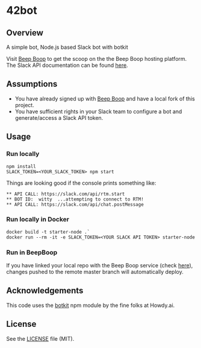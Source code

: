 # 42bot

## Overview
A simple bot, Node.js based Slack bot with botkit

Visit [Beep Boop](https://beepboophq.com/docs/article/overview) to get the scoop on the the Beep Boop hosting platform. The Slack API documentation can be found [here](https://api.slack.com/).

## Assumptions
* You have already signed up with [Beep Boop](https://beepboophq.com) and have a local fork of this project.
* You have sufficient rights in your Slack team to configure a bot and generate/access a Slack API token.

## Usage

### Run locally
	npm install
	SLACK_TOKEN=<YOUR_SLACK_TOKEN> npm start

Things are looking good if the console prints something like:

    ** API CALL: https://slack.com/api/rtm.start
    ** BOT ID:  witty  ...attempting to connect to RTM!
    ** API CALL: https://slack.com/api/chat.postMessage

### Run locally in Docker
	docker build -t starter-node .`
	docker run --rm -it -e SLACK_TOKEN=<YOUR SLACK API TOKEN> starter-node

### Run in BeepBoop
If you have linked your local repo with the Beep Boop service (check [here](https://beepboophq.com/0_o/my-projects)), changes pushed to the remote master branch will automatically deploy.

## Acknowledgements

This code uses the [botkit](https://github.com/howdyai/botkit) npm module by the fine folks at Howdy.ai.

## License

See the [LICENSE](LICENSE.md) file (MIT).

